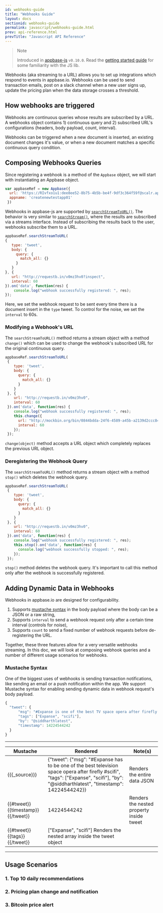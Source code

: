 ```yaml
---
id: webhooks-guide
title: "Webhooks Guide"
layout: docs
sectionid: webhooks-guide
permalink: javascript/webhooks-guide.html
prev: api-reference.html
prevTitle: "Javascript API Reference"
---
```


> Note <i class="fa fa-info-circle"></i>
>
> Introduced in [appbase-js](https://github.com/appbaseio/appbase-js) ``v0.10.0``. Read the [getting started guide](quickstart.html) for some familiarity with the JS lib.


Webhooks (aka streaming to a URL) allows you to set up integrations which respond to events in appbase.io. Webhooks can be used to send transaction emails, post on a slack channel when a new user signs up, update the pricing plan when the data storage crosses a threshold.

## How webhooks are triggered

Webhooks are continuous queries whose results are subscribed by a URL. A webhooks object contains 1) continuous query and 2) subscribed URL's configurations (headers, body payload, count, interval).

Webhooks can be triggered when a new document is inserted, an existing document changes it's value, or when a new document matches a specific continuous query condition.


## Composing Webhooks Queries

Since registering a webhook is a method of the ``Appbase`` object, we will start with instantiating an Appbase object.

```js
var appbaseRef = new Appbase({
  url: 'https://RIvfxo1u1:dee8ee52-8b75-4b5b-be4f-9df3c364f59f@scalr.api.appbase.io',
  appname: 'createnewtestapp01'
 })
 ```

Webhooks in appbase-js are supported by [``searchStreamToURL()``](api-reference.html#searchstreamtourl). The behavior is very similar to  [``searchStream()``](api-reference.html#searchstream), where the results are subscribed via a streams interface. Instead of subscribing the results back to the user, webhooks subscribe them to a URL.

 ```js
 appbaseRef.searchStreamToURL(
 {
    type: 'tweet',
    body: {
      query: {
        match_all: {}
      }
    }
 }, {
    url: "http://requestb.in/v0mz3hv0?inspect",
    interval: 60
 }).on('data', function(res) {
     console.log("webhook successfully registered: ", res);
 });
 ```

Here, we set the webhook request to be sent every time there is a document insert in the ``type`` tweet. To control for the noise, we set the ``interval`` to 60s.

### Modifying a Webhook's URL

The ``searchStreamToURL()`` method returns a stream object with a method ``change()`` which can be used to change the webhook's subscribed URL for the original continuous query.

```js
appbaseRef.searchStreamToURL(
 {
    type: 'tweet',
    body: {
      query: {
        match_all: {}
      }
    }
 }, {
    url: "http://requestb.in/v0mz3hv0",
    interval: 60
 }).on('data', function(res) {
    console.log("webhook successfully registered: ", res);
    this.change({
      url: "http://mockbin.org/bin/0844bdda-24f6-4589-a45b-a2139d2ccc84",
      interval: 60
    });
 });
```

``change(object)`` method accepts a URL object which completely replaces the previous URL object.

### Deregistering the Webhook Query

The ``searchStreamToURL()`` method returns a stream object with a method ``stop()`` which deletes the webhook query.

```js
appbaseRef.searchStreamToURL(
 {
    type: 'tweet',
    body: {
      query: {
        match_all: {}
      }
    }
 }, {
    url: "http://requestb.in/v0mz3hv0",
    interval: 60
 }).on('data', function(res) {
    console.log("webhook successfully registered: ", res);
    this.stop().on('data', function(res) {
      console.log("webhook successfully stopped: ", res);
    });
 });
```

``stop()`` method deletes the webhook query. It's important to call this method only after the webhook is successfully registered.

## Adding Dynamic Data in Webhooks

Webhooks in appbase.io are designed for configurability.

1. Supports [mustache syntax](http://mustache.github.io/mustache.5.html) in the body payload where the body can be a JSON or a raw string,
2. Supports ``interval`` to send a webhook request only after a certain time interval (controls for noise),
3. Supports ``count`` to send a fixed number of webhook requests before de-registering the URL.

Together, these three features allow for a very versatile webhooks streaming. In this doc, we will look at composing webhook queries and a number of different usage scenarios for webhooks.

### Mustache Syntax

One of the biggest uses of webhooks is sending transaction notifications, like sending an email or a push notification within the app. We support Mustache syntax for enabling sending dynamic data in webhook request's body payload.



```js
{
  "tweet": {
      "msg": "#Expanse is one of the best TV space opera after firefly #scifi",
      "tags": ["Expanse", "scifi"],
      "by": "@siddharthlatest",
      "timestamp": 14224544242
  }
}
```

---------------------------------------
 Mustache   | Rendered   | Note(s)   
------------|------------|-----------
{{{_source}}} | {"tweet": {"msg": "#Expanse has to be one of the best television space opera after firefly #scifi", "tags": ["Expanse", "scifi"], "by": "@siddharthlatest", "timestamp": 14224544242}} | Renders the entire data JSON
{{#tweet}}{{timestamp}}{{/tweet}} | 14224544242   | Renders the nested property inside tweet
{{#tweet}}{{tags}}{{/tweet}} | ["Expanse", "scifi"]  Renders the nested array inside the tweet object
----------------------------------------------------

## Usage Scenarios

### 1. Top 10 daily recommendations

### 2. Pricing plan change and notification

### 3. Bitcoin price alert
